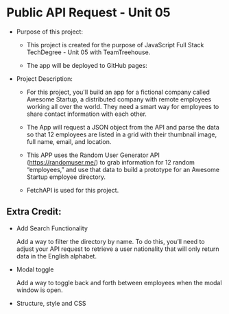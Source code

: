 # Public API Request - Unit 05

- Purpose of this project: 

  - This project is created for the purpose of JavaScript Full Stack TechDegree - Unit 05 with TeamTreehouse. 
  
  - The app will be deployed to GitHub pages: 
  
  
  
- Project Description:
  - For this project, you'll build an app for a fictional company called Awesome Startup, a distributed company with 
  remote employees working all over the world. They need a smart way for employees to share contact information with 
  each other.
  
  - The App will request a JSON object from the API and parse the data so that 12 employees are listed in a grid with their thumbnail image, full name, email, and location. 
  
  - This APP uses the Random User Generator API (https://randomuser.me/) to grab information for 12 random “employees,” and use 
  that data to build a prototype for an Awesome Startup employee directory.
  
  - FetchAPI is used for this project.
  
  
  

Extra Credit:
-
- Add Search Functionality

    Add a way to filter the directory by name. To do this, you’ll need to adjust your API request to retrieve a user nationality 
    that will only return data in the English alphabet.
    
- Modal toggle

    Add a way to toggle back and forth between employees when the modal window is open.
    
- Structure, style and CSS